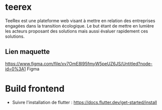 # teerex
TeeRex est une plateforme web visant à mettre en relation des entreprises engagées dans la transition écologique. Le but étant de mettre en lumière les acteurs proposant des  solutions mais aussi évaluer rapidement ces solutions.

## Lien maquette

https://www.figma.com/file/xv7OmE8I95fmyW5peUZ6JS/Untitled?node-id=0%3A1
Figma

# Build frontend

- Suivre l'installation de flutter  : https://docs.flutter.dev/get-started/install

